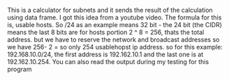 This is a calculator for subnets and it sends the result of the calculation using data frame. I got this idea from a youtube video.
The formula for this is, usable hosts. So /24 as an example means 32 bit - the 24 bit (the CIDR) means the last 8 bits are for hosts portion
2 ^ 8 = 256, thats the total address. but we have to reserve the network and broadcast addresses so we have 256- 2 = so only 254 usablehopst ip address.
so for this example: 192.168.10.0/24, the first address is 192.162.10.1 and the last one is at 192.162.10.254.
You can also read the output during my testing for this program


